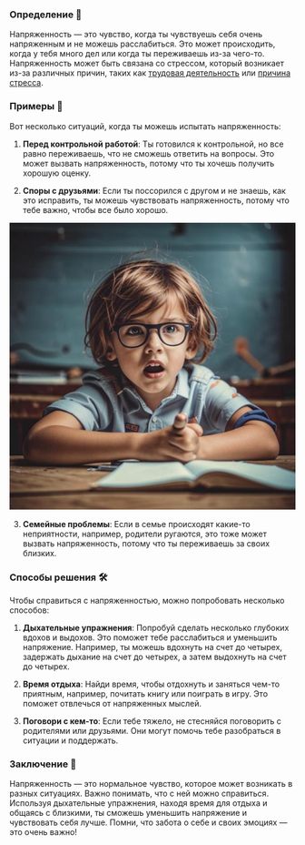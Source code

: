 ### Определение 📖
Напряженность — это чувство, когда ты чувствуешь себя очень напряженным и не можешь расслабиться. Это может происходить, когда у тебя много дел или когда ты переживаешь из-за чего-то. Напряженность может быть связана со стрессом, который возникает из-за различных причин, таких как [трудовая деятельность](трудовая_деятельность.md) или [причина стресса](причина_стресса.md).

### Примеры 🌟
Вот несколько ситуаций, когда ты можешь испытать напряженность:

1. **Перед контрольной работой**: Ты готовился к контрольной, но все равно переживаешь, что не сможешь ответить на вопросы. Это может вызвать напряженность, потому что ты хочешь получить хорошую оценку.
   
2. **Споры с друзьями**: Если ты поссорился с другом и не знаешь, как это исправить, ты можешь чувствовать напряженность, потому что тебе важно, чтобы все было хорошо.



![Изображение напряженность](напряженность.jpg)



3. **Семейные проблемы**: Если в семье происходят какие-то неприятности, например, родители ругаются, это тоже может вызвать напряженность, потому что ты переживаешь за своих близких.

### Способы решения 🛠️
Чтобы справиться с напряженностью, можно попробовать несколько способов:

1. **Дыхательные упражнения**: Попробуй сделать несколько глубоких вдохов и выдохов. Это поможет тебе расслабиться и уменьшить напряжение. Например, ты можешь вдохнуть на счет до четырех, задержать дыхание на счет до четырех, а затем выдохнуть на счет до четырех.

2. **Время отдыха**: Найди время, чтобы отдохнуть и заняться чем-то приятным, например, почитать книгу или поиграть в игру. Это поможет отвлечься от напряженных мыслей.

3. **Поговори с кем-то**: Если тебе тяжело, не стесняйся поговорить с родителями или друзьями. Они могут помочь тебе разобраться в ситуации и поддержать.

### Заключение 🎉
Напряженность — это нормальное чувство, которое может возникать в разных ситуациях. Важно понимать, что с ней можно справиться. Используя дыхательные упражнения, находя время для отдыха и общаясь с близкими, ты сможешь уменьшить напряжение и чувствовать себя лучше. Помни, что забота о себе и своих эмоциях — это очень важно!